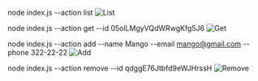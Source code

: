 <!-- Otrzymujemy i wyprowadzamy całą listę kontaktów w postaci tabeli (console.table) -->

node index.js --action list
<img src="../CLI-APLIKACJA/images/action.list.png" alt="List"/>

<!-- Otrzymujemy kontakt po id -->

node index.js --action get --id 05olLMgyVQdWRwgKfg5J6
<img src="../CLI-APLIKACJA/images/action.get.png" alt="Get"/>

<!-- Dodajemy kontakt -->

node index.js --action add --name Mango --email mango@gmail.com --phone 322-22-22
<img src="../CLI-APLIKACJA/images/action.add.png" alt="Add"/>

<!-- Usuwamy kontakt -->

node index.js --action remove --id qdggE76Jtbfd9eWJHrssH
<img src="../CLI-APLIKACJA/images/action.remove.png" alt="Remove"/>
